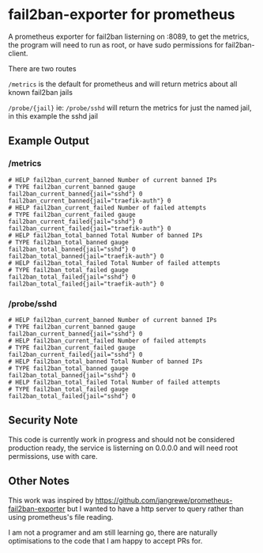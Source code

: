 # fail2ban-exporter for prometheus

A prometheus exporter for fail2ban listerning on :8089, to get the metrics, the program will need to run as root, or have sudo permissions for fail2ban-client.

There are two routes 

`/metrics` is the default for prometheus and will return metrics about all known fail2ban jails

`/probe/{jail}` ie: `/probe/sshd` will return the metrics for just the named jail, in this example the sshd jail

## Example Output

### /metrics

```
# HELP fail2ban_current_banned Number of current banned IPs
# TYPE fail2ban_current_banned gauge
fail2ban_current_banned{jail="sshd"} 0
fail2ban_current_banned{jail="traefik-auth"} 0
# HELP fail2ban_current_failed Number of failed attempts
# TYPE fail2ban_current_failed gauge
fail2ban_current_failed{jail="sshd"} 0
fail2ban_current_failed{jail="traefik-auth"} 0
# HELP fail2ban_total_banned Total Number of banned IPs
# TYPE fail2ban_total_banned gauge
fail2ban_total_banned{jail="sshd"} 0
fail2ban_total_banned{jail="traefik-auth"} 0
# HELP fail2ban_total_failed Total Number of failed attempts
# TYPE fail2ban_total_failed gauge
fail2ban_total_failed{jail="sshd"} 0
fail2ban_total_failed{jail="traefik-auth"} 0
```

### /probe/sshd
```
# HELP fail2ban_current_banned Number of current banned IPs
# TYPE fail2ban_current_banned gauge
fail2ban_current_banned{jail="sshd"} 0
# HELP fail2ban_current_failed Number of failed attempts
# TYPE fail2ban_current_failed gauge
fail2ban_current_failed{jail="sshd"} 0
# HELP fail2ban_total_banned Total Number of banned IPs
# TYPE fail2ban_total_banned gauge
fail2ban_total_banned{jail="sshd"} 0
# HELP fail2ban_total_failed Total Number of failed attempts
# TYPE fail2ban_total_failed gauge
fail2ban_total_failed{jail="sshd"} 0
```
## Security Note

This code is currently work in progress and should not be considered production ready, the service is listerning on 0.0.0.0 and will need root permissions, use with care. 

## Other Notes

This work was inspired by https://github.com/jangrewe/prometheus-fail2ban-exporter but I wanted to have a http server to query rather than using prometheus's file reading.

I am not a programer and am still learning go, there are naturally optimisations to the code that I am happy to accept PRs for.